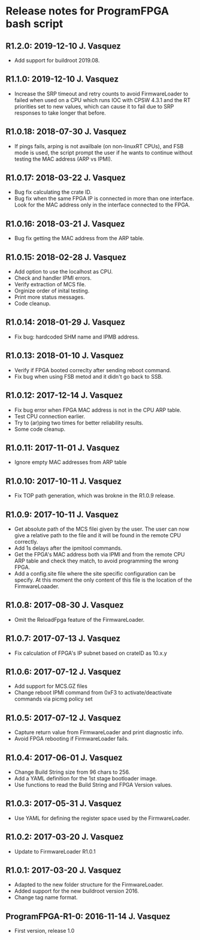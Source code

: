 #  Release notes for ProgramFPGA bash script

## R1.2.0: 2019-12-10 J. Vasquez
- Add support for buildroot 2019.08.

## R1.1.0: 2019-12-10 J. Vasquez
- Increase the SRP timeout and retry counts to avoid FirmwareLoader to failed when
  used on a CPU which runs IOC with CPSW 4.3.1 and the RT priorities set to new values,
  which can cause it to fail due to SRP responses to take longer that before.

## R1.0.18: 2018-07-30 J. Vasquez
- If pings fails, arping is not availbale (on non-linuxRT CPUs), and FSB mode is used,
  the script prompt the user if he wants to continue without testing the MAC address
  (ARP vs IPMI).

## R1.0.17: 2018-03-22 J. Vasquez
- Bug fix calculating the crate ID.
- Bug fix when the same FPGA IP is connected in more than one interface.
  Look for the MAC address only in the interface connected to the FPGA.

## R1.0.16: 2018-03-21 J. Vasquez
- Bug fix getting the MAC address from the ARP table.

## R1.0.15: 2018-02-28 J. Vasquez
- Add option to use the localhost as CPU.
- Check and handler IPMI errors.
- Verify extraction of MCS file.
- Orginize order of inital testing.
- Print more status messages.
- Code cleanup.

## R1.0.14: 2018-01-29 J. Vasquez
- Fix bug: hardcoded SHM name and IPMB address.

## R1.0.13: 2018-01-10 J. Vasquez
- Verify if FPGA booted correclty after sending reboot command.
- Fix bug when using FSB metod and it didn't go back to SSB.

## R1.0.12: 2017-12-14 J. Vasquez
- Fix bug error when FPGA MAC address is not in the CPU ARP table.
- Test CPU connection earlier.
- Try to (ar)ping two times for better reliability results.
- Some code cleanup.

## R1.0.11: 2017-11-01 J. Vasquez
- Ignore empty MAC addresses from ARP table

## R1.0.10: 2017-10-11 J. Vasquez
- Fix TOP path generation, which was brokne in the R1.0.9 release.

## R1.0.9: 2017-10-11 J. Vasquez
- Get absolute path of the MCS filei given by the user.
  The user can now give a relative path to the file and it will
  be found in the remote CPU correctly.
- Add 1s delays after the ipmitool commands.
- Get the FPGA's MAC address both via IPMI and from the remote CPU
  ARP table and check they match, to avoid programming the wrong FPGA.
- Add a config.site file where the site specific configuration can be specify.
  At this moment the only content of this file is the location of the FirmwareLoaader.

## R1.0.8: 2017-08-30 J. Vasquez
- Omit the ReloadFpga feature of the FirmwareLoader.

## R1.0.7: 2017-07-13 J. Vasquez
- Fix calculation of FPGA's IP subnet based on crateID as 10.x.y

## R1.0.6: 2017-07-12 J. Vasquez
- Add support for MCS.GZ files
- Change reboot IPMI command from 0xF3 to activate/deactivate commands
  via picmg policy set

## R1.0.5: 2017-07-12 J. Vasquez
- Capture return value from FirmwareLoader and print diagnostic info.
- Avoid FPGA rebooting if FirmwareLoader fails.

## R1.0.4: 2017-06-01 J. Vasquez
- Change Build String size from 96 chars to 256.
- Add a YAML definition for the 1st stage bootloader image.
- Use functions to read the Build String and FPGA Version values.

## R1.0.3: 2017-05-31 J. Vasquez
- Use YAML for defining the register space used by the FirmwareLoader.

## R1.0.2: 2017-03-20 J. Vasquez
- Update to FirmwareLoader R1.0.1

## R1.0.1: 2017-03-20 J. Vasquez
- Adapted to the new folder structure for the FirmwareLoader.
- Added support for the new buildroot version 2016.
- Change tag name format.

## ProgramFPGA-R1-0: 2016-11-14 J. Vasquez
- First version, release 1.0
